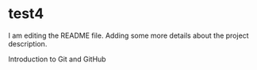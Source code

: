 # test4
I am editing the README file. Adding some more details about the project description.

Introduction to Git and GitHub
